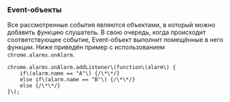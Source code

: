 ### Event-объекты

Все рассмотренные события являются объектами, в который можно добавить функцию слушатель. В свою очередь, когда происходит соответствующее событие, Event-объект выполнит помещённые в него функции. Ниже приведён пример с использованием `chrome.alarms.onAlarm`.

```
chrome.alarms.onAlarm.addListener\(function\(alarm\) {
    if\(alarm.name == "A"\) {/\*\*/}
    else if\(alarm.name == "B"\) {/\*\*/}
    else {/\*\*/}
}\);
```


